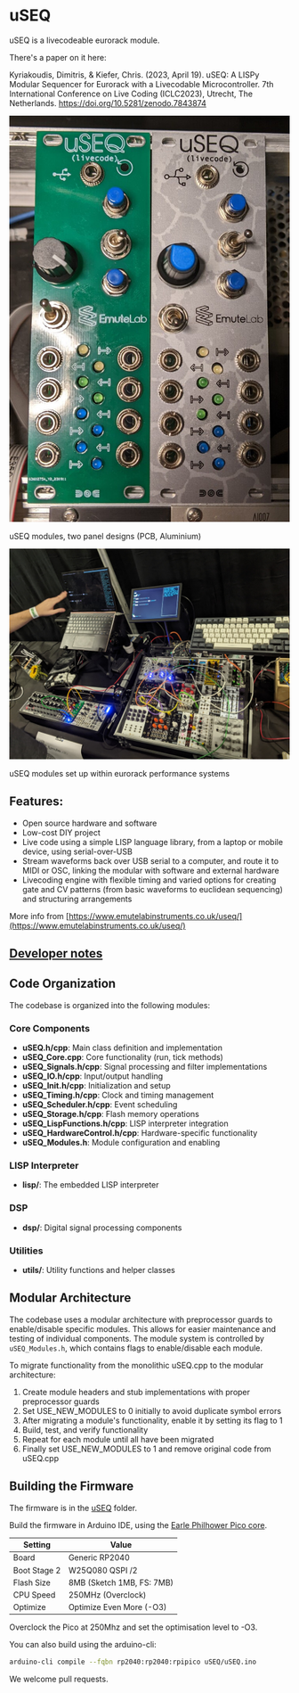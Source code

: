 # uSEQ

uSEQ is a livecodeable eurorack module.

There's a paper on it here: 

Kyriakoudis, Dimitris, & Kiefer, Chris. (2023, April 19). uSEQ: A LISPy Modular Sequencer for Eurorack with a Livecodable Microcontroller. 7th International Conference on Live Coding (ICLC2023), Utrecht, The Netherlands. https://doi.org/10.5281/zenodo.7843874

![uSEQ Modules](./docs/img/useqModules.jpg)

uSEQ modules, two panel designs (PCB, Aluminium)

![uSEQ In Use](./docs/img/useqSystem.jpg)

uSEQ modules set up within eurorack performance systems


## Features:

* Open source hardware and software
* Low-cost DIY project
* Live code using a simple LISP language library, from a laptop or mobile device, using serial-over-USB
* Stream waveforms back over USB serial to a computer, and route it to MIDI or OSC, linking the modular with software and external hardware
* Livecoding engine with flexible timing and varied options for creating gate and CV patterns (from basic waveforms to euclidean sequencing) and structuring arrangements


More info from [https://www.emutelabinstruments.co.uk/useq/](https://www.emutelabinstruments.co.uk/useq/)

## [Developer notes](docs/dev.md)
## Code Organization

The codebase is organized into the following modules:

### Core Components
- **uSEQ.h/cpp**: Main class definition and implementation
- **uSEQ_Core.cpp**: Core functionality (run, tick methods)
- **uSEQ_Signals.h/cpp**: Signal processing and filter implementations
- **uSEQ_IO.h/cpp**: Input/output handling
- **uSEQ_Init.h/cpp**: Initialization and setup
- **uSEQ_Timing.h/cpp**: Clock and timing management
- **uSEQ_Scheduler.h/cpp**: Event scheduling
- **uSEQ_Storage.h/cpp**: Flash memory operations
- **uSEQ_LispFunctions.h/cpp**: LISP interpreter integration
- **uSEQ_HardwareControl.h/cpp**: Hardware-specific functionality
- **uSEQ_Modules.h**: Module configuration and enabling

### LISP Interpreter 
- **lisp/**: The embedded LISP interpreter

### DSP
- **dsp/**: Digital signal processing components

### Utilities
- **utils/**: Utility functions and helper classes

## Modular Architecture

The codebase uses a modular architecture with preprocessor guards to enable/disable specific modules. This allows for easier maintenance and testing of individual components. The module system is controlled by `uSEQ_Modules.h`, which contains flags to enable/disable each module.

To migrate functionality from the monolithic uSEQ.cpp to the modular architecture:

1. Create module headers and stub implementations with proper preprocessor guards
2. Set USE_NEW_MODULES to 0 initially to avoid duplicate symbol errors
3. After migrating a module's functionality, enable it by setting its flag to 1
4. Build, test, and verify functionality
5. Repeat for each module until all have been migrated
6. Finally set USE_NEW_MODULES to 1 and remove original code from uSEQ.cpp

## Building the Firmware

The firmware is in the [uSEQ](./uSEQ/) folder.

Build the firmware in Arduino IDE, using the [Earle Philhower Pico core](https://github.com/earlephilhower/arduino-pico).

| Setting  | Value |
| ------------- | ------------- |
| Board  | Generic RP2040  |
| Boot Stage 2  | W25Q080 QSPI /2  |
| Flash Size | 8MB (Sketch 1MB, FS: 7MB) |
| CPU Speed | 250MHz (Overclock) |
| Optimize | Optimize Even More (-O3) |

Overclock the Pico at 250Mhz and set the optimisation level to -O3.

You can also build using the arduino-cli:
```bash
arduino-cli compile --fqbn rp2040:rp2040:rpipico uSEQ/uSEQ.ino
```

We welcome pull requests.
